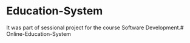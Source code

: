 # Education-System
It was part of sessional project for the course Software Development.# Online-Education-System
